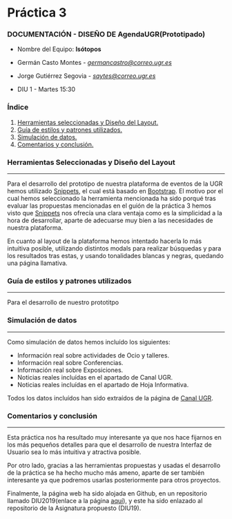 # Práctica 3	

### DOCUMENTACIÓN - DISEÑO DE AgendaUGR(Prototipado)

- Nombre del Equipo: **Isótopos**
- Germán Casto Montes - *germancastro@correo.ugr.es*

- Jorge Gutiérrez Segovia - *saytes@correo.ugr.es*
- DIU 1 - Martes 15:30

### Índice

1. [Herramientas seleccionadas y Diseño del Layout.](#herramientas)
2. [Guía de estilos y patrones utilizados.](estilos)
3. [Simulación de datos.](simulacion)
4. [Comentarios y conclusión.](#conclusion)

### Herramientas Seleccionadas y Diseño del Layout <a href="herramientas"></a>

---

Para el desarrollo del prototipo de nuestra plataforma de eventos de la UGR hemos utilizado [Snippets](https://mdbootstrap.com/snippets/), el cual está basado en [Bootstrap](https://getbootstrap.com/).
El motivo por el cual hemos seleccionado la herramienta mencionada ha sido porqué tras evaluar las propuestas mencionadas en el guión de la práctica 3 hemos visto que 
[Snippets](https://mdbootstrap.com/snippets/) nos ofrecía una clara ventaja como es la simplicidad a la hora de desarrollar, aparte de adecuarse muy bien a las necesidades de nuestra plataforma.

En cuanto al layout de la plataforma hemos intentado hacerla lo más intuitiva posible, utilizando distintos modals para realizar búsquedas y para los resultados tras estas, y usando tonalidades blancas y negras, quedando una página llamativa.

<div style="page-break-after: always;"></div>

### Guía de estilos y patrones utilizados<a href="estilos"></a>

---

Para el desarrollo de nuestro prototitpo 

<div style="page-break-after: always;"></div>

### Simulación de datos<a href="simulacion"></a>

---

Como simulación de datos hemos incluído los siguientes:
- Información real sobre actividades de Ocio y talleres.
- Información real sobre Conferencias.
- Información real sobre Exposiciones.
- Noticias reales incluídas en el apartado de Canal UGR.
- Noticias reales incluídas en el apartado de Hoja Informativa.

Todos los datos incluídos han sido extraídos de la página de [Canal UGR](https://canal.ugr.es/).  

### Comentarios y conclusión<a href="conclusión"></a>

---

Esta práctica nos ha resultado muy interesante ya que nos hace fijarnos en los más pequeños detalles para que el desarrollo de nuestra Interfaz de Usuario sea lo más intuitiva y atractiva posible.

Por otro lado, gracias a las herramientas propuestas y usadas el desarrollo de la práctica se ha hecho mucho más ameno, aparte de ser también interesante ya que podremos usarlas posteriormente para otros proyectos.

Finalmente, la página web ha sido alojada en Github, en un repositorio llamado DIU2019(enlace a la página [aquí](https://saytes.github.io/DIU2019/P3/index.html)), y este ha sido enlazado al repositorio de la Asignatura propuesto (DIU19).
<div style="page-break-after: always;"></div>




